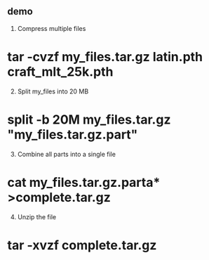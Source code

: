 ## demo
1. Compress multiple files 
# tar -cvzf my_files.tar.gz latin.pth craft_mlt_25k.pth

2. Split my_files into 20 MB
# split -b 20M my_files.tar.gz "my_files.tar.gz.part"


3. Combine all parts into a single file
# cat my_files.tar.gz.parta* >complete.tar.gz


4. Unzip the file 
# tar -xvzf complete.tar.gz
